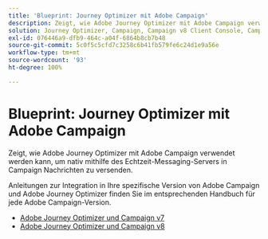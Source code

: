 ```yaml
---
title: 'Blueprint: Journey Optimizer mit Adobe Campaign'
description: Zeigt, wie Adobe Journey Optimizer mit Adobe Campaign verwendet werden kann, um nativ mithilfe des Echtzeit-Messaging-Servers in Campaign Nachrichten zu versenden
solution: Journey Optimizer, Campaign, Campaign v8 Client Console, Campaign v8 Web User Interface, Campaign Classic v7, Campaign Standard
exl-id: 076446a9-dfb9-464c-a04f-6864b8cb7b48
source-git-commit: 5c0f5c5cfd7c3258c6b41fb579fe6c24d1e9a56e
workflow-type: tm+mt
source-wordcount: '93'
ht-degree: 100%

---
```


# Blueprint: Journey Optimizer mit Adobe Campaign

Zeigt, wie Adobe Journey Optimizer mit Adobe Campaign verwendet werden kann, um nativ mithilfe des Echtzeit-Messaging-Servers in Campaign Nachrichten zu versenden.

Anleitungen zur Integration in Ihre spezifische Version von Adobe Campaign und Adobe Journey Optimizer finden Sie im entsprechenden Handbuch für jede Adobe Campaign-Version.

* [Adobe Journey Optimizer und Campaign v7](ajo-and-campaign-v7.md)
* [Adobe Journey Optimizer und Campaign v8](ajo-and-campaign-v8.md)